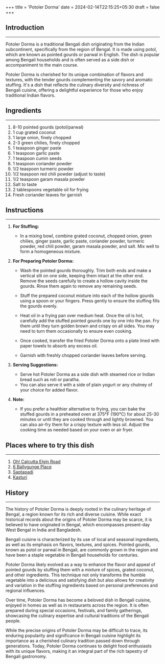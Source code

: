 +++
title = 'Potoler Dorma'
date = 2024-02-14T22:15:25+05:30
draft = false
+++

## Introduction

---

Potoler Dorma is a traditional Bengali dish originating from the Indian subcontinent, specifically from the region of Bengal. It is made using potol, which are known as pointed gourds or parwal in English. The dish is popular among Bengali households and is often served as a side dish or accompaniment to the main course.

Potoler Dorma is cherished for its unique combination of flavors and textures, with the tender gourds complementing the savory and aromatic stuffing. It's a dish that reflects the culinary diversity and richness of Bengali cuisine, offering a delightful experience for those who enjoy traditional Indian flavors.

## Ingredients

---

1. 8-10 pointed gourds (potol/parwal)
2. 1 cup grated coconut
3. 1 large onion, finely chopped
4. 2-3 green chilies, finely chopped
5. 1 teaspoon ginger paste
6. 1 teaspoon garlic paste
7. 1 teaspoon cumin seeds
8. 1 teaspoon coriander powder
9. 1/2 teaspoon turmeric powder
10. 1/2 teaspoon red chili powder (adjust to taste)
11. 1/2 teaspoon garam masala powder
12. Salt to taste
13. 2 tablespoons vegetable oil for frying
14. Fresh coriander leaves for garnish

## Instructions

---

1. **For Stuffing:**

   - In a mixing bowl, combine grated coconut, chopped onion, green chilies, ginger paste, garlic paste, coriander powder, turmeric powder, red chili powder, garam masala powder, and salt. Mix well to form a homogeneous mixture.

2. **For Preparing Potoler Dorma:**

   - Wash the pointed gourds thoroughly. Trim both ends and make a vertical slit on one side, keeping them intact at the other end. Remove the seeds carefully to create a hollow cavity inside the gourds. Rinse them again to remove any remaining seeds.

   - Stuff the prepared coconut mixture into each of the hollow gourds using a spoon or your fingers. Press gently to ensure the stuffing fills the gourds evenly.

   - Heat oil in a frying pan over medium heat. Once the oil is hot, carefully add the stuffed pointed gourds one by one into the pan. Fry them until they turn golden brown and crispy on all sides. You may need to turn them occasionally to ensure even cooking.

   - Once cooked, transfer the fried Potoler Dorma onto a plate lined with paper towels to absorb any excess oil.

   - Garnish with freshly chopped coriander leaves before serving.

3. **Serving Suggestions:**

   - Serve hot Potoler Dorma as a side dish with steamed rice or Indian bread such as roti or paratha.
   - You can also serve it with a side of plain yogurt or any chutney of your choice for added flavor.

4. **Note:**

   - If you prefer a healthier alternative to frying, you can bake the stuffed gourds in a preheated oven at 375°F (190°C) for about 25-30 minutes or until they are cooked through and lightly browned. You can also air-fry them for a crispy texture with less oil. Adjust the cooking time as needed based on your oven or air fryer.

## Places where to try this dish

---

1. [Oh! Calcutta Elgin Road](https://maps.app.goo.gl/M6ky7vSSNZSY45to8)
2. [6 Ballygunge Place](https://maps.app.goo.gl/Y3YqagaTTHaV2G3L6)
3. [Saptapadi](https://maps.app.goo.gl/1Hc6HCKF5Lx6fU2C9)
4. [Kasturi](https://maps.app.goo.gl/Gye4S2HAeB4YZ8cP9)

## History

---

The history of Potoler Dorma is deeply rooted in the culinary heritage of Bengal, a region known for its rich and diverse cuisine. While exact historical records about the origins of Potoler Dorma may be scarce, it is believed to have originated in Bengal, which encompasses present-day West Bengal in India and Bangladesh.

Bengali cuisine is characterized by its use of local and seasonal ingredients, as well as its emphasis on flavors, textures, and spices. Pointed gourds, known as potol or parwal in Bengali, are commonly grown in the region and have been a staple vegetable in Bengali households for centuries.

Potoler Dorma likely evolved as a way to enhance the flavor and appeal of pointed gourds by stuffing them with a mixture of spices, grated coconut, and other ingredients. This technique not only transforms the humble vegetable into a delicious and satisfying dish but also allows for creativity and variation in the stuffing ingredients based on personal preferences and regional influences.

Over time, Potoler Dorma has become a beloved dish in Bengali cuisine, enjoyed in homes as well as in restaurants across the region. It is often prepared during special occasions, festivals, and family gatherings, showcasing the culinary expertise and cultural traditions of the Bengali people.

While the precise origins of Potoler Dorma may be difficult to trace, its enduring popularity and significance in Bengali cuisine highlight its importance as a cherished culinary tradition passed down through generations. Today, Potoler Dorma continues to delight food enthusiasts with its unique flavors, making it an integral part of the rich tapestry of Bengali gastronomy.
